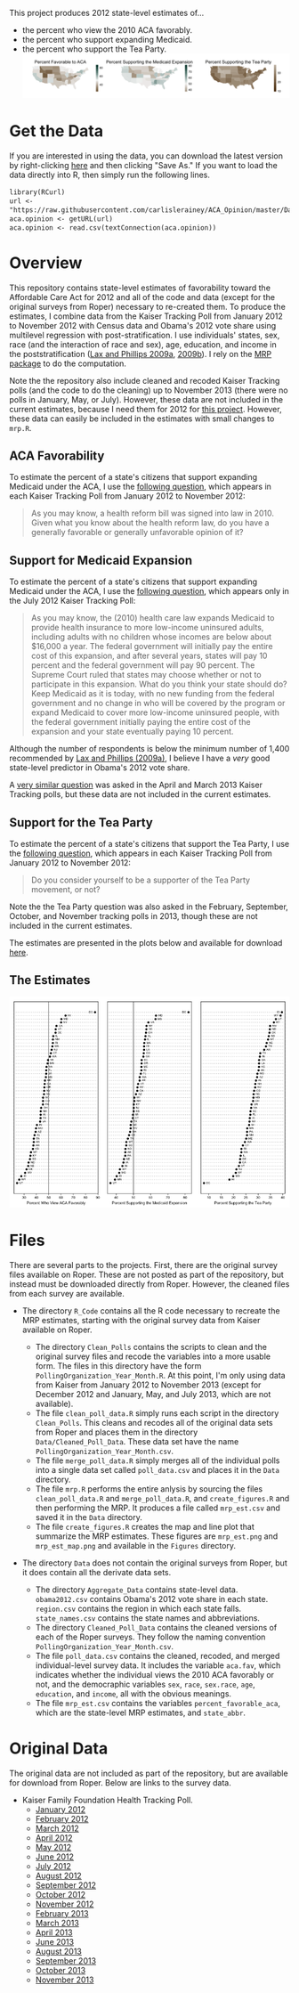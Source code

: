 This project produces 2012 state-level estimates of...

* the percent who view the 2010 ACA favorably.
* the percent who support expanding Medicaid.
* the percent who support the Tea Party.
![Estimates](Figures/mrp_est_map.png)

# Get the Data

If you are interested in using the data, you can download the latest version by right-clicking [here](https://raw.githubusercontent.com/carlislerainey/ACA_Opinion/master/Data/mrp_est.csv) and then clicking "Save As." If you want to load the data directly into R, then simply run the following lines.

    library(RCurl)
    url <- "https://raw.githubusercontent.com/carlislerainey/ACA_Opinion/master/Data/mrp_est.csv"
    aca.opinion <- getURL(url)                
    aca.opinion <- read.csv(textConnection(aca.opinion))

# Overview

This repository contains state-level estimates of favorability toward the Affordable Care Act for 2012 and all of the code and data (except for the original surveys from Roper) necessary to re-created them. To produce the estimates, I combine data from the Kaiser Tracking Poll from January 2012 to November 2012 with Census data and Obama's 2012 vote share using multilevel regression with post-stratification. I use individuals' states, sex, race (and the interaction of race and sex), age, education, and income in the poststratification ([Lax and Phillips 2009a](http://www.columbia.edu/~jhp2121/publications/HowShouldWeEstimateOpinion.pdf), [2009b](http://www.columbia.edu/~jrl2124/Lax_Phillips_Gay_Policy_Responsiveness_2009.pdf)). I rely on the [MRP package](https://github.com/malecki/mrp) to do the computation. 

Note the the repository also include cleaned and recoded Kaiser Tracking polls (and the code to do the cleaning) up to November 2013 (there were no polls in January, May, or July). However, these data are not included in the current estimates, because I need them for 2012 for [this project](http://www.carlislerainey.com/files/need.pdf). However, these data can easily be included in the estimates with small changes to `mrp.R`.

## ACA Favorability

To estimate the percent of a state's citizens that support expanding Medicaid under the ACA, I use the [following question](http://www.ropercenter.uconn.edu/CFIDE/cf/action/ipoll/questionDetail.cfm?keyword=health%20AND%20%20reform&keywordoptions=1&exclude=&excludeOptions=1&topic=Any&organization=Kaiser&label=&fromdate=1/1/1935&toDate=12/31/2014&stitle=&sponsor=Henry%20J.%20Kaiser%20Family%20Foundation&studydate=01-JAN-34&sample=1504&qstn_list=&qstnid=1849005&qa_list=&qstn_id4=1849005&study_list=&lastSearchId=7556665&archno=&keywordDisplay=), which appears in each Kaiser Tracking Poll from January 2012 to November 2012:

> As you may know, a health reform bill was signed into law in 2010. Given what you know about the health reform law, do you have a generally favorable or generally unfavorable opinion of it? 

## Support for Medicaid Expansion

To estimate the percent of a state's citizens that support expanding Medicaid under the ACA, I use the [following question](http://www.ropercenter.uconn.edu/CFIDE/cf/action/ipoll/questionDetail.cfm?keyword=medicaid%20AND%20%20expansion&keywordoptions=1&exclude=&excludeOptions=1&topic=Any&organization=Kaiser&label=&fromdate=1/1/1935&toDate=12/31/2014&stitle=&sponsor=Henry%20J.%20Kaiser%20Family%20Foundation&studydate=July%2017-23,%202012&sample=1227&qstn_list=&qstnid=1814816&qa_list=&qstn_id4=1814816&study_list=&lastSearchId=7559814&archno=USPSRA2012-HNI112&keywordDisplay=), which appears only in the July 2012 Kaiser Tracking Poll:

> As you may know, the (2010) health care law expands Medicaid to provide health insurance to more low-income uninsured adults, including adults with no children whose incomes are below about $16,000 a year. The federal government will initially pay the entire cost of this expansion, and after several years, states will pay 10 percent and the federal government will pay 90 percent. The Supreme Court ruled that states may choose whether or not to participate in this expansion. What do you think your state should do? Keep Medicaid as it is today, with no new funding from the federal government and no change in who will be covered by the program or expand Medicaid to cover more low-income uninsured people, with the federal government initially paying the entire cost of the expansion and your state eventually paying 10 percent.

Although the number of respondents is below the minimum number of 1,400 recommended by [Lax and Phillips (2009a)](http://www.columbia.edu/~jhp2121/publications/HowShouldWeEstimateOpinion.pdf), I believe I have a *very* good state-level predictor in Obama's 2012 vote share. 


A [very similar question](http://www.ropercenter.uconn.edu/CFIDE/cf/action/ipoll/questionDetail.cfm?keyword=medicaid%20AND%20%20expansion&keywordoptions=1&exclude=&excludeOptions=1&topic=Any&organization=Kaiser&label=&fromdate=1/1/1935&toDate=12/31/2014&stitle=&sponsor=Henry%20J.%20Kaiser%20Family%20Foundation&studydate=April%2015-20,%202013&sample=1203&qstn_list=&qstnid=1832282&qa_list=&qstn_id4=1832282&study_list=&lastSearchId=7559814&archno=USPSRA2013-HNI119&keywordDisplay=) was asked in the April and March 2013 Kaiser Tracking polls, but these data are not included in the current estimates.


## Support for the Tea Party

To estimate the percent of a state's citizens that support the Tea Party, I use the [following question](http://www.ropercenter.uconn.edu/CFIDE/cf/action/ipoll/questionDetail.cfm?keyword=tea%20AND%20%20party&keywordoptions=1&exclude=&excludeOptions=1&topic=Any&organization=Kaiser&label=&fromdate=1/1/1935&toDate=12/31/2014&stitle=&sponsor=Henry%20J.%20Kaiser%20Family%20Foundation&studydate=01-JAN-34&sample=1504&qstn_list=&qstnid=1849048&qa_list=&qstn_id4=1849048&study_list=&lastSearchId=7559807&archno=&keywordDisplay=), which appears in each Kaiser Tracking Poll from January 2012 to November 2012:

> Do you consider yourself to be a supporter of the Tea Party movement, or not?

Note the the Tea Party question was also asked in the February, September, October, and November tracking polls in 2013, though these are not included in the current estimates.

The estimates are presented in the plots below and available for download [here](https://raw.githubusercontent.com/carlislerainey/ACA_Opinion/master/Data/mrp_est.csv). 

## The Estimates

![Estimates](Figures/mrp_est.png)
    
# Files

There are several parts to the projects. First, there are the original survey files available on Roper. These are not posted as part of the repository, but instead must be downloaded directly from Roper. However, the cleaned files from each survey are available.

* The directory `R_Code` contains all the R code necessary to recreate the MRP estimates, starting with the original survey data from Kaiser available on Roper.
	* The directory `Clean_Polls` contains the scripts to clean and the original survey files and recode the variables into a more usable form. The files in this directory have the form `PollingOrganization_Year_Month.R`. At this point, I'm only using data from Kaiser from January 2012 to November 2013 (except for December 2012 and January, May, and July 2013, which are not available).
	* The file `clean_poll_data.R` simply runs each script in the directory `Clean_Polls`. This cleans and recodes all of the original data sets from Roper and places them in the directory `Data/Cleaned_Poll_Data`. These data set have the name `PollingOrganization_Year_Month.csv`.
	* The file `merge_poll_data.R` simply merges all of the individual polls into a single data set called `poll_data.csv` and places it in the `Data` directory.
	* The file `mrp.R` performs the entire anlysis by sourcing the files `clean_poll_data.R` and `merge_poll_data.R`, and `create_figures.R` and then performing the MRP. It produces a file called `mrp_est.csv` and saved it in the `Data` directory. 
	* The file `create_figures.R` creates the map and line plot that summarize the MRP estimates. These figures are `mrp_est.png` and `mrp_est_map.png` and available in the `Figures` directory.
	
* The directory `Data` does not contain the original surveys from Roper, but it does contain all the derivate data sets.
	* The directory `Aggregate_Data` contains state-level data. `obama2012.csv` contains Obama's 2012 vote share in each state. `region.csv` contains the region in which each state falls. `state_names.csv` contains the state names and abbreviations.
	* The directory `Cleaned_Poll_Data` contains the cleaned versions of each of the Roper surveys. They follow the naming convention `PollingOrganization_Year_Month.csv`.
	* The file `poll_data.csv` contains the cleaned, recoded, and merged individual-level survey data. It includes the variable `aca.fav`, which indicates whether the individual views the 2010 ACA favorably or not, and the democraphic variables `sex`, `race`, `sex.race`, `age`, `education`, and `income`, all with the obvious meanings.
	* The file `mrp_est.csv` contains the variables `percent_favorable_aca`, which are the state-level MRP estimates, and `state_abbr`.
	
# Original Data

The original data are not included as part of the repository, but are available for download from Roper. Below are links to the survey data.

* Kaiser Family Foundation Health Tracking Poll.
    * [January 2012](http://www.ropercenter.uconn.edu/CFIDE/cf/action/catalog/abstract.cfm?type=&start=&id=&archno=USPSRA2012-HNI106&abstract=)
    * [February 2012](http://www.ropercenter.uconn.edu/CFIDE/cf/action/catalog/abstract.cfm?type=&start=&id=&archno=USPSRA2012-HNI107&abstract=)
	* [March 2012](http://www.ropercenter.uconn.edu/CFIDE/cf/action/catalog/abstract.cfm?type=&start=&id=&archno=USPSRA2012-HNI108&abstract=)
	* [April 2012](http://www.ropercenter.uconn.edu/CFIDE/cf/action/catalog/abstract.cfm?type=&start=&id=&archno=USPSRA2012-HNI109&abstract=)
	* [May 2012](http://www.ropercenter.uconn.edu/CFIDE/cf/action/catalog/abstract.cfm?type=&start=&id=&archno=USPSRA2012-HNI110&abstract=)
	* [June 2012](http://www.ropercenter.uconn.edu/CFIDE/cf/action/catalog/abstract.cfm?type=&start=&id=&archno=USPSRA2012-HNI111&abstract=)
	* [July 2012](http://www.ropercenter.uconn.edu/CFIDE/cf/action/catalog/abstract.cfm?type=&start=&id=&archno=USPSRA2012-HNI112&abstract=)
	* [August 2012](http://www.ropercenter.uconn.edu/CFIDE/cf/action/catalog/abstract.cfm?type=&start=&id=&archno=USPSRA2012-HNI113&abstract=)
	* [September 2012](http://www.ropercenter.uconn.edu/CFIDE/cf/action/catalog/abstract.cfm?type=&start=&id=&archno=USPSRA2012-HNI114&abstract=)
	* [October 2012](http://www.ropercenter.uconn.edu/CFIDE/cf/action/catalog/abstract.cfm?type=&start=&id=&archno=USPSRA2012-HNI115&abstract=)
	* [November 2012](http://www.ropercenter.uconn.edu/CFIDE/cf/action/catalog/abstract.cfm?type=&start=&id=&archno=USPSRA2012-HNI116&abstract=)
	* [February 2013](http://www.ropercenter.uconn.edu/CFIDE/cf/action/catalog/abstract.cfm?type=&start=&id=&archno=USPSRA2013-HNI117&abstract=)
	* [March 2013](http://www.ropercenter.uconn.edu/CFIDE/cf/action/catalog/abstract.cfm?type=&start=&id=&archno=USPSRA2013-HNI118&abstract=)
	* [April 2013](http://www.ropercenter.uconn.edu/CFIDE/cf/action/catalog/abstract.cfm?type=&start=&id=&archno=USPSRA2013-HNI119&abstract=)
	* [June 2013](http://www.ropercenter.uconn.edu/CFIDE/cf/action/catalog/abstract.cfm?type=&start=&id=&archno=USPSRA2013-HNI120&abstract=)
	* [August 2013](http://www.ropercenter.uconn.edu/CFIDE/cf/action/catalog/abstract.cfm?type=&start=&id=&archno=USPSRA2013-HNI121&abstract=)
	* [September 2013](http://www.ropercenter.uconn.edu/CFIDE/cf/action/catalog/abstract.cfm?type=&start=&id=&archno=USPSRA2013-HNI122&abstract=)
	* [October 2013](http://www.ropercenter.uconn.edu/CFIDE/cf/action/catalog/abstract.cfm?type=&start=&id=&archno=USPSRA2013-HNI123&abstract=)
	* [November 2013](http://www.ropercenter.uconn.edu/CFIDE/cf/action/catalog/abstract.cfm?type=&start=&id=&archno=USPSRA2013-HNI124&abstract=)